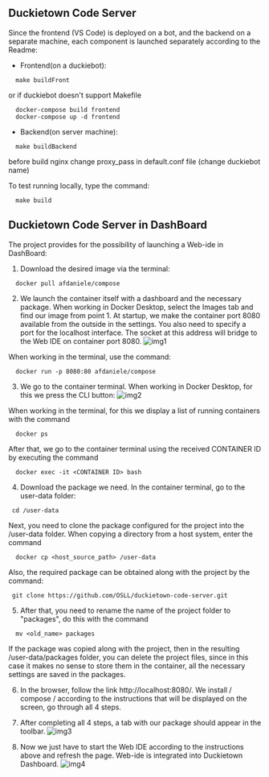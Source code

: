 ## Duckietown Code Server

Since the frontend (VS Code) is deployed on a bot, and the backend on a separate machine, each component is launched separately according to the Readme:

- Frontend(on a duckiebot): 
```
  make buildFront
```
or if duckiebot doesn't support Makefile
```
  docker-compose build frontend
  docker-compose up -d frontend
```
  
- Backend(on server machine): 
```
  make buildBackend
```
before build nginx change proxy_pass in default.conf file (change duckiebot name)

To test running locally, type the command:
```
  make build
```

## Duckietown Code Server in DashBoard

The project provides for the possibility of launching a Web-ide in DashBoard:

1. Download the desired image via the terminal:
```
  docker pull afdaniele/compose
```

2. We launch the container itself with a dashboard and the necessary package.
When working in Docker Desktop, select the Images tab and find our image from point 1. At startup, we make the container port 8080 available from the outside in the settings. You also need to specify a port for the localhost interface. The socket at this address will bridge to the Web IDE on container port 8080.
![img1](https://user-images.githubusercontent.com/55065701/171870360-1c1db11f-b424-43e6-b07a-d42fd578ce94.png)

When working in the terminal, use the command:
```
  docker run -p 8080:80 afdaniele/compose
```
 
3. We go to the container terminal.
When working in Docker Desktop, for this we press the CLI button:
![img2](https://user-images.githubusercontent.com/55065701/171940811-534ad19c-a7d5-41a0-9185-f581c5f065aa.png)

When working in the terminal, for this we display a list of running containers with the command
```
  docker ps
```
After that, we go to the container terminal using the received CONTAINER ID by executing the command
```
  docker exec -it <CONTAINER ID> bash
```

4. Download the package we need.
In the container terminal, go to the user-data folder:
 ```
  cd /user-data
```
Next, you need to clone the package configured for the project into the /user-data folder. When copying a directory from a host system, enter the command
```
  docker cp <host_source_path> /user-data
```

Also, the required package can be obtained along with the project by the command:
 ```
  git clone https://github.com/OSLL/duckietown-code-server.git 
```
5. After that, you need to rename the name of the project folder to "packages", do this with the command
```
  mv <old_name> packages
```
If the package was copied along with the project, then in the resulting /user-data/packages folder, you can delete the project files, since in this case it makes no sense to store them in the container, all the necessary settings are saved in the packages.

6. In the browser, follow the link http://localhost:8080/. We install / compose / according to the instructions that will be displayed on the screen, go through all 4 steps.
 
7. After completing all 4 steps, a tab with our package should appear in the toolbar.
![img3](https://user-images.githubusercontent.com/55065701/170998722-3e16617e-b1a1-46c6-bf52-c2be68c5773a.png)

8. Now we just have to start the Web IDE according to the instructions above and refresh the page.
Web-ide is integrated into Duckietown Dashboard.
![img4](https://user-images.githubusercontent.com/55065701/170999357-b435f122-e5d8-45a5-8fac-c8dd8bcc3ace.png)